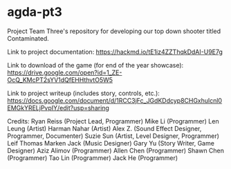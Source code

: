 # agda-pt3
Project Team Three's repository for developing our top down shooter titled Contaminated.

Link to project documentation:
https://hackmd.io/tE1iz4ZZThqkDdAI-U9E7g

Link to download of the game (for end of the year showcase):
https://drive.google.com/open?id=1_ZE-OcQ_KMcPT2sYV1dQfEHHthvtO5W5

Link to project writeup (includes story, controls, etc.):
https://docs.google.com/document/d/1RCC3jFc_JGdKDdcyp8CHGxhulcnl0EMGkYRELjPvpIY/edit?usp=sharing

Credits:
Ryan Reiss (Project Lead, Programmer)
Mike Li (Programmer)
Len Leung (Artist)
Harman Nahar (Artist)
Alex Z. (Sound Effect Designer, Programmer, Documenter)
Suzie Sun (Artist, Level Designer, Programmer)
Leif Thomas Marken Jack (Music Designer)
Gary Yu (Story Writer, Game Designer)
Aziz Alimov (Programmer)
Allen Chen (Programmer)
Shawn Chen (Programmer)
Tao Lin (Programmer)
Jack He (Programmer)
